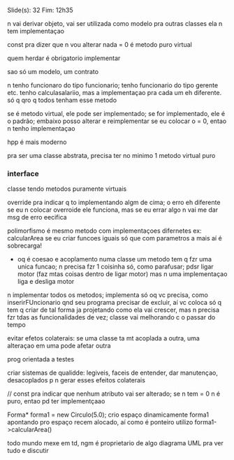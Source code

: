 Slide(s): 32
Fim: 12h35

n vai derivar objeto, vai ser utilizada como modelo pra outras classes
ela n tem implementaçao

const pra dizer que n vou alterar nada
= 0 é metodo puro virtual

quem herdar é obrigatorio implementar

sao só um modelo, um contrato

n tenho funcionaro do tipo funcionario; tenho funcionario do tipo gerente etc.
tenho calculasalariio, mas a implementaçao pra cada um eh diferente. só q qro q todos tenham esse metodo

se é metodo virtual, ele pode ser implementado; se for implementado, ele é o padrão; embaixo posso alterar e reimplementar
se eu colocar o = 0, entao n tenho implementaçao

hpp é mais moderno

pra ser uma classe abstrata, precisa ter no minimo 1 metodo virtual puro

### interface

classe tendo metodos puramente virtuais

override pra indicar q to implementando algm de cima; o erro eh diferente
se eu n colocar overroide ele funciona, mas se eu errar algo n vai me dar msg de erro eecifica

polimorfismo é mesmo metodo com implementaçoes difernetes
ex: calcularArea
se eu criar funcoes iguais só que com parametros a mais aí é sobrecarga!

- oq é coesao e acoplamento numa classe
um metodo tem q fzr uma unica funcao; n precisa fzr 1 coisinha só, como parafusar; pdsr ligar motor (faz mtas coisas dentro de ligar motor)
mas n uma implementaçao liga e desliga motor

n implementar todos os metodos; implementa só oq vc precisa, como inserirFUncionario
qnd seu programa precisar de excluir, aí vc coloca
só q tem q criar de tal forma ja projetando como ela vai crescer, mas n precisa fzr tdas as funcionalidades de vez; classe vai melhorando c o passar do tempo

evitar efetos colaterais: se uma classe ta mt acoplada a outra, uma alteraçao em uma pode afetar outra

prog orientada a testes

criar sistemas de qualidde: legiveis, faceis de entender, dar manutençao, desacoplados p n gerar esses efeitos colaterais

// const pra indicar que nenhum atributo vai ser alterado;
se n tem = 0 n é puro, entao pd ter implementçaao

Forma* forma1 = new Circulo(5.0);
crio espaço dinamicamente
forma1 apontando pro espaço recem alocado, aí como é ponteiro utilizo forma1->calcularArea()




todo mundo mexe em td, ngm é proprietario de algo
diagrama UML pra ver tudo e discutir